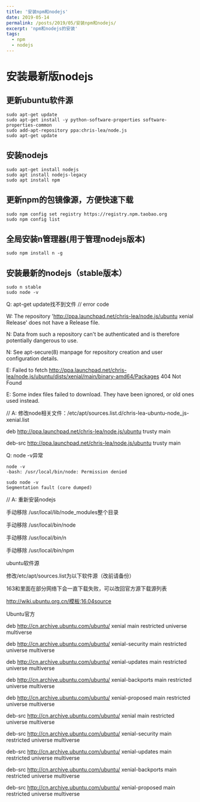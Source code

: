 ```yaml
---
title: '安装npm和nodejs'
date: 2019-05-14
permalink: /posts/2019/05/安装npm和nodejs/
excerpt: 'npm和nodejs的安装'
tags:
  - npm
  - nodejs
---
```


# 安装最新版nodejs

## 更新ubuntu软件源
```shell
sudo apt-get update
sudo apt-get install -y python-software-properties software-properties-common
sudo add-apt-repository ppa:chris-lea/node.js
sudo apt-get update
```

## 安装nodejs
```shell
sudo apt-get install nodejs
sudo apt install nodejs-legacy
sudo apt install npm
```

## 更新npm的包镜像源，方便快速下载
```shell
sudo npm config set registry https://registry.npm.taobao.org
sudo npm config list
```

## 全局安装n管理器(用于管理nodejs版本)
```shell
sudo npm install n -g
```

## 安装最新的nodejs（stable版本）
```shell
sudo n stable
sudo node -v
```

Q: apt-get update找不到文件
// error code

W: The repository 'http://ppa.launchpad.net/chris-lea/node.js/ubuntu xenial Release' does not have a Release file.

N: Data from such a repository can't be authenticated and is therefore potentially dangerous to use.

N: See apt-secure(8) manpage for repository creation and user configuration details.

E: Failed to fetch http://ppa.launchpad.net/chris-lea/node.js/ubuntu/dists/xenial/main/binary-amd64/Packages  404  Not Found

E: Some index files failed to download. They have been ignored, or old ones used instead.

// A: 修改node相关文件：/etc/apt/sources.list.d/chris-lea-ubuntu-node_js-xenial.list

deb http://ppa.launchpad.net/chris-lea/node.js/ubuntu trusty main

deb-src http://ppa.launchpad.net/chris-lea/node.js/ubuntu trusty main

Q: node -v异常

```shell
node -v
-bash: /usr/local/bin/node: Permission denied

sudo node -v
Segmentation fault (core dumped)
```

// A: 重新安装nodejs

手动移除 /usr/local/lib/node_modules整个目录

手动移除 /usr/local/bin/node

手动移除 /usr/local/bin/n

手动移除 /usr/local/bin/npm

ubuntu软件源

修改/etc/apt/sources.list为以下软件源（改前请备份）

163和里面在部分网络下会一直下载失败，可以改回官方源下载源列表

http://wiki.ubuntu.org.cn/模板:16.04source

Ubuntu官方

deb http://cn.archive.ubuntu.com/ubuntu/ xenial main restricted universe multiverse

deb http://cn.archive.ubuntu.com/ubuntu/ xenial-security main restricted universe multiverse

deb http://cn.archive.ubuntu.com/ubuntu/ xenial-updates main restricted universe multiverse

deb http://cn.archive.ubuntu.com/ubuntu/ xenial-backports main restricted universe multiverse

deb http://cn.archive.ubuntu.com/ubuntu/ xenial-proposed main restricted universe multiverse

deb-src http://cn.archive.ubuntu.com/ubuntu/ xenial main restricted universe multiverse

deb-src http://cn.archive.ubuntu.com/ubuntu/ xenial-security main restricted universe multiverse

deb-src http://cn.archive.ubuntu.com/ubuntu/ xenial-updates main restricted universe multiverse

deb-src http://cn.archive.ubuntu.com/ubuntu/ xenial-backports main restricted universe multiverse

deb-src http://cn.archive.ubuntu.com/ubuntu/ xenial-proposed main restricted universe multiverse
